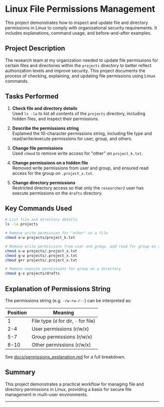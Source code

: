 # Linux File Permissions Management

This project demonstrates how to inspect and update file and directory permissions in Linux to comply with organizational security requirements. It includes explanations, command usage, and before-and-after examples.

## Project Description

The research team at my organization needed to update file permissions for certain files and directories within the `projects` directory to better reflect authorization levels and improve security. This project documents the process of checking, explaining, and updating file permissions using Linux commands.

## Tasks Performed

1. **Check file and directory details**  
   Used `ls -la` to list all contents of the `projects` directory, including hidden files, and inspect their permissions.

2. **Describe the permissions string**  
   Explained the 10-character permissions string, including file type and read/write/execute permissions for user, group, and others.

3. **Change file permissions**  
   Used `chmod` to remove write access for "other" on `project_k.txt`.

4. **Change permissions on a hidden file**  
   Removed write permissions from user and group, and ensured read access for the group on `.project_x.txt`.

5. **Change directory permissions**  
   Restricted directory access so that only the `researcher2` user has execute permissions on the `drafts` directory.

## Key Commands Used

```bash
# List file and directory details
ls -la projects

# Remove write permission for "other" on a file
chmod o-w projects/project_k.txt

# Remove write permissions from user and group, add read for group on a hidden file
chmod u-w projects/.project_x.txt
chmod g-w projects/.project_x.txt
chmod g+r projects/.project_x.txt

# Remove execute permissions for group on a directory
chmod g-x projects/drafts
```



## Explanation of Permissions String

The permissions string (e.g. `-rw-rw-r--`) can be interpreted as:

| Position | Meaning                     |
|----------|-----------------------------|
| 1        | File type (`d` for dir, `-` for file) |
| 2-4      | User permissions (r/w/x)    |
| 5-7      | Group permissions (r/w/x)   |
| 8-10     | Other permissions (r/w/x)   |

See [docs/permissions_explanation.md](docs/permissions_explanation.md) for a full breakdown.

## Summary

This project demonstrates a practical workflow for managing file and directory permissions in Linux, providing a basis for secure file management in multi-user environments.

---
